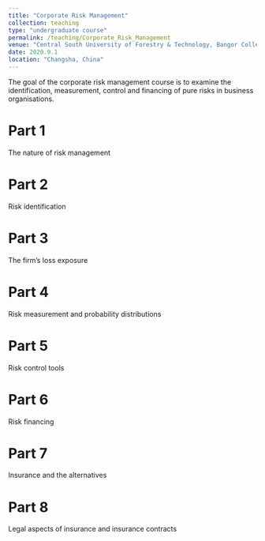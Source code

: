 ```yaml
---
title: "Corporate Risk Management"
collection: teaching
type: "undergraduate course"
permalink: /teaching/Corporate_Risk_Management
venue: "Central South University of Forestry & Technology, Bangor College"
date: 2020.9.1
location: "Changsha, China"
---
```


The goal of the corporate risk management course is to examine the identification, measurement, control and financing of pure risks in business organisations.

Part 1
======
The nature of risk management

Part 2
======
Risk identification

Part 3
======
The firm’s loss exposure

Part 4
======
Risk measurement and probability distributions

Part 5
======
Risk control tools

Part 6
======
Risk financing

Part 7
======
Insurance and the alternatives

Part 8
======
Legal aspects of insurance and insurance contracts

